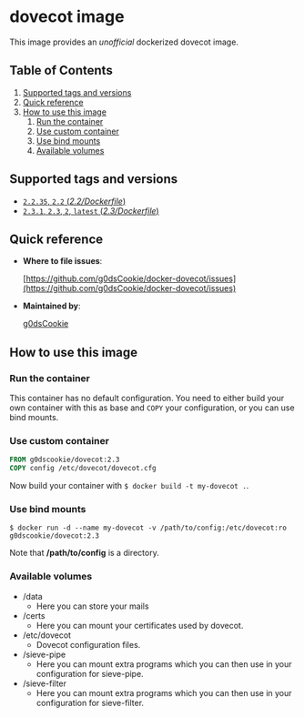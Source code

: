 # dovecot image

This image provides an *unofficial* dockerized dovecot image.

## Table of Contents

1. [Supported tags and versions](#supported-tags-and-versions)
2. [Quick reference](#quick-reference)
3. [How to use this image](#how-to-use-this-image)
    1. [Run the container](#run-the-container)
    2. [Use custom container](#use-custom-container)
    3. [Use bind mounts](#use-bind-mounts)
    4. [Available volumes](#available-volumes)

## Supported tags and versions

* [`2.2.35`, `2.2` (*2.2/Dockerfile*)](https://github.com/g0dsCookie/docker-dovecot/blob/master/Dockerfile)
* [`2.3.1`, `2.3`, `2`, `latest` (*2.3/Dockerfile*)](https://github.com/g0dsCookie/docker-dovecot/blob/master/Dockerfile)

## Quick reference

* **Where to file issues**:

    [https://github.com/g0dsCookie/docker-dovecot/issues](https://github.com/g0dsCookie/docker-dovecot/issues)

* **Maintained by**:

    [g0dsCookie](https://github.com/g0dsCookie)

## How to use this image

### Run the container

This container has no default configuration. You need to either build your own container
with this as base and `COPY` your configuration, or you can use bind mounts.

### Use custom container

```Dockerfile
FROM g0dscookie/dovecot:2.3
COPY config /etc/dovecot/dovecot.cfg
```

Now build your container with `$ docker build -t my-dovecot .`.

### Use bind mounts

`$ docker run -d --name my-dovecot -v /path/to/config:/etc/dovecot:ro g0dscookie/dovecot:2.3`

Note that **/path/to/config** is a directory.

### Available volumes

* /data
  * Here you can store your mails
* /certs
  * Here you can mount your certificates used by dovecot.
* /etc/dovecot
  * Dovecot configuration files.
* /sieve-pipe
  * Here you can mount extra programs which you can then use in your configuration for sieve-pipe.
* /sieve-filter
  * Here you can mount extra programs which you can then use in your configuration for sieve-filter.